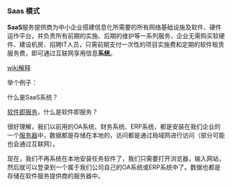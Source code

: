 ### Saas 模式

**SaaS**服务提供商为中小企业搭建信息化所需要的所有网络基础设施及软件、硬件运作平台，并负责所有前期的实施、后期的维护等一系列服务，企业无需购买软硬件、建设机房、招聘IT人员，只需前期支付一次性的项目实施费和定期的软件租赁服务费，即可通过互联网享用信息**系统**。

[wiki解释](https://wiki.mbalib.com/wiki/SaaS)

举个例子：

什么是SaaS系统？

[软件即服务](https://www.baidu.com/s?wd=%E8%BD%AF%E4%BB%B6%E5%8D%B3%E6%9C%8D%E5%8A%A1&tn=24004469_oem_dg&rsv_dl=gh_pl_sl_csd)，什么是软件即服务？

很好理解，我们以前用的OA系统、财务系统、ERP系统，都是安装在我们企业的一个[服务器](https://www.baidu.com/s?wd=%E6%9C%8D%E5%8A%A1%E5%99%A8&tn=24004469_oem_dg&rsv_dl=gh_pl_sl_csd)中，数据都是存储在本地的，访问都是通过局域网进行访问（部分可能也会通过互联网）。

现在，我们不再系统在本地安装任务软件了，我们只需要打开浏览器，输入网站，然后就可以登录到一个属于我们公司自己的OA系统或ERP系统中了。数据也都是存储在软件服务提供商的服务器中。